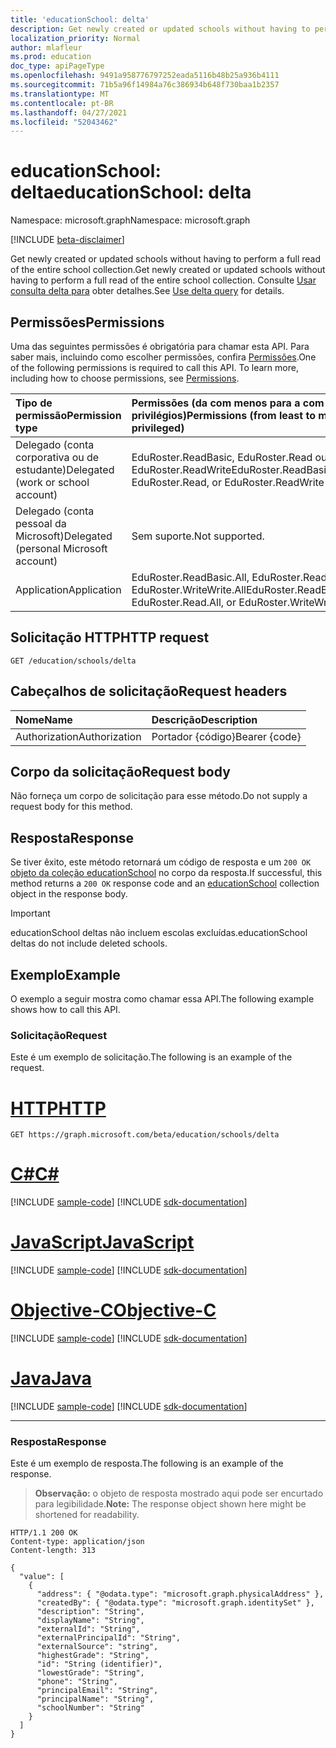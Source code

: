 ```yaml
---
title: 'educationSchool: delta'
description: Get newly created or updated schools without having to perform a full read of the entire school collection.
localization_priority: Normal
author: mlafleur
ms.prod: education
doc_type: apiPageType
ms.openlocfilehash: 9491a958776797252eada5116b48b25a936b4111
ms.sourcegitcommit: 71b5a96f14984a76c386934b648f730baa1b2357
ms.translationtype: MT
ms.contentlocale: pt-BR
ms.lasthandoff: 04/27/2021
ms.locfileid: "52043462"
---
```

# <a name="educationschool-delta"></a><span data-ttu-id="b2030-103">educationSchool: delta</span><span class="sxs-lookup"><span data-stu-id="b2030-103">educationSchool: delta</span></span>

<span data-ttu-id="b2030-104">Namespace: microsoft.graph</span><span class="sxs-lookup"><span data-stu-id="b2030-104">Namespace: microsoft.graph</span></span>

[!INCLUDE [beta-disclaimer](../../includes/beta-disclaimer.md)]

<span data-ttu-id="b2030-105">Get newly created or updated schools without having to perform a full read of the entire school collection.</span><span class="sxs-lookup"><span data-stu-id="b2030-105">Get newly created or updated schools without having to perform a full read of the entire school collection.</span></span> <span data-ttu-id="b2030-106">Consulte [Usar consulta delta para](/graph/delta-query-overview) obter detalhes.</span><span class="sxs-lookup"><span data-stu-id="b2030-106">See [Use delta query](/graph/delta-query-overview) for details.</span></span>

## <a name="permissions"></a><span data-ttu-id="b2030-107">Permissões</span><span class="sxs-lookup"><span data-stu-id="b2030-107">Permissions</span></span>

<span data-ttu-id="b2030-p102">Uma das seguintes permissões é obrigatória para chamar esta API. Para saber mais, incluindo como escolher permissões, confira [Permissões](/graph/permissions-reference).</span><span class="sxs-lookup"><span data-stu-id="b2030-p102">One of the following permissions is required to call this API. To learn more, including how to choose permissions, see [Permissions](/graph/permissions-reference).</span></span>

| <span data-ttu-id="b2030-110">Tipo de permissão</span><span class="sxs-lookup"><span data-stu-id="b2030-110">Permission type</span></span>                        | <span data-ttu-id="b2030-111">Permissões (da com menos para a com mais privilégios)</span><span class="sxs-lookup"><span data-stu-id="b2030-111">Permissions (from least to most privileged)</span></span>                              |
| :------------------------------------- | :----------------------------------------------------------------------- |
| <span data-ttu-id="b2030-112">Delegado (conta corporativa ou de estudante)</span><span class="sxs-lookup"><span data-stu-id="b2030-112">Delegated (work or school account)</span></span>     | <span data-ttu-id="b2030-113">EduRoster.ReadBasic, EduRoster.Read ou EduRoster.ReadWrite</span><span class="sxs-lookup"><span data-stu-id="b2030-113">EduRoster.ReadBasic, EduRoster.Read, or EduRoster.ReadWrite</span></span>              |
| <span data-ttu-id="b2030-114">Delegado (conta pessoal da Microsoft)</span><span class="sxs-lookup"><span data-stu-id="b2030-114">Delegated (personal Microsoft account)</span></span> | <span data-ttu-id="b2030-115">Sem suporte.</span><span class="sxs-lookup"><span data-stu-id="b2030-115">Not supported.</span></span>                                                           |
| <span data-ttu-id="b2030-116">Application</span><span class="sxs-lookup"><span data-stu-id="b2030-116">Application</span></span>                            | <span data-ttu-id="b2030-117">EduRoster.ReadBasic.All, EduRoster.Read.All ou EduRoster.WriteWrite.All</span><span class="sxs-lookup"><span data-stu-id="b2030-117">EduRoster.ReadBasic.All, EduRoster.Read.All, or EduRoster.WriteWrite.All</span></span> |

## <a name="http-request"></a><span data-ttu-id="b2030-118">Solicitação HTTP</span><span class="sxs-lookup"><span data-stu-id="b2030-118">HTTP request</span></span>

<!-- { "blockType": "ignored" } -->

```http
GET /education/schools/delta
```

## <a name="request-headers"></a><span data-ttu-id="b2030-119">Cabeçalhos de solicitação</span><span class="sxs-lookup"><span data-stu-id="b2030-119">Request headers</span></span>

| <span data-ttu-id="b2030-120">Nome</span><span class="sxs-lookup"><span data-stu-id="b2030-120">Name</span></span>          | <span data-ttu-id="b2030-121">Descrição</span><span class="sxs-lookup"><span data-stu-id="b2030-121">Description</span></span>   |
| :------------ | :------------ |
| <span data-ttu-id="b2030-122">Authorization</span><span class="sxs-lookup"><span data-stu-id="b2030-122">Authorization</span></span> | <span data-ttu-id="b2030-123">Portador {código}</span><span class="sxs-lookup"><span data-stu-id="b2030-123">Bearer {code}</span></span> |

## <a name="request-body"></a><span data-ttu-id="b2030-124">Corpo da solicitação</span><span class="sxs-lookup"><span data-stu-id="b2030-124">Request body</span></span>

<span data-ttu-id="b2030-125">Não forneça um corpo de solicitação para esse método.</span><span class="sxs-lookup"><span data-stu-id="b2030-125">Do not supply a request body for this method.</span></span>

## <a name="response"></a><span data-ttu-id="b2030-126">Resposta</span><span class="sxs-lookup"><span data-stu-id="b2030-126">Response</span></span>

<span data-ttu-id="b2030-127">Se tiver êxito, este método retornará um código de resposta e um `200 OK` [objeto da coleção educationSchool](../resources/educationschool.md) no corpo da resposta.</span><span class="sxs-lookup"><span data-stu-id="b2030-127">If successful, this method returns a `200 OK` response code and an [educationSchool](../resources/educationschool.md) collection object in the response body.</span></span>

> [!IMPORTANT]
> <span data-ttu-id="b2030-128">educationSchool deltas não incluem escolas excluídas.</span><span class="sxs-lookup"><span data-stu-id="b2030-128">educationSchool deltas do not include deleted schools.</span></span>

## <a name="example"></a><span data-ttu-id="b2030-129">Exemplo</span><span class="sxs-lookup"><span data-stu-id="b2030-129">Example</span></span>

<span data-ttu-id="b2030-130">O exemplo a seguir mostra como chamar essa API.</span><span class="sxs-lookup"><span data-stu-id="b2030-130">The following example shows how to call this API.</span></span>

### <a name="request"></a><span data-ttu-id="b2030-131">Solicitação</span><span class="sxs-lookup"><span data-stu-id="b2030-131">Request</span></span>

<span data-ttu-id="b2030-132">Este é um exemplo de solicitação.</span><span class="sxs-lookup"><span data-stu-id="b2030-132">The following is an example of the request.</span></span>


# <a name="http"></a>[<span data-ttu-id="b2030-133">HTTP</span><span class="sxs-lookup"><span data-stu-id="b2030-133">HTTP</span></span>](#tab/http)
<!-- {
  "blockType": "request",
  "name": "educationschool_delta"
}-->

```msgraph-interactive
GET https://graph.microsoft.com/beta/education/schools/delta
```
# <a name="c"></a>[<span data-ttu-id="b2030-134">C#</span><span class="sxs-lookup"><span data-stu-id="b2030-134">C#</span></span>](#tab/csharp)
[!INCLUDE [sample-code](../includes/snippets/csharp/educationschool-delta-csharp-snippets.md)]
[!INCLUDE [sdk-documentation](../includes/snippets/snippets-sdk-documentation-link.md)]

# <a name="javascript"></a>[<span data-ttu-id="b2030-135">JavaScript</span><span class="sxs-lookup"><span data-stu-id="b2030-135">JavaScript</span></span>](#tab/javascript)
[!INCLUDE [sample-code](../includes/snippets/javascript/educationschool-delta-javascript-snippets.md)]
[!INCLUDE [sdk-documentation](../includes/snippets/snippets-sdk-documentation-link.md)]

# <a name="objective-c"></a>[<span data-ttu-id="b2030-136">Objective-C</span><span class="sxs-lookup"><span data-stu-id="b2030-136">Objective-C</span></span>](#tab/objc)
[!INCLUDE [sample-code](../includes/snippets/objc/educationschool-delta-objc-snippets.md)]
[!INCLUDE [sdk-documentation](../includes/snippets/snippets-sdk-documentation-link.md)]

# <a name="java"></a>[<span data-ttu-id="b2030-137">Java</span><span class="sxs-lookup"><span data-stu-id="b2030-137">Java</span></span>](#tab/java)
[!INCLUDE [sample-code](../includes/snippets/java/educationschool-delta-java-snippets.md)]
[!INCLUDE [sdk-documentation](../includes/snippets/snippets-sdk-documentation-link.md)]

---


### <a name="response"></a><span data-ttu-id="b2030-138">Resposta</span><span class="sxs-lookup"><span data-stu-id="b2030-138">Response</span></span>

<span data-ttu-id="b2030-139">Este é um exemplo de resposta.</span><span class="sxs-lookup"><span data-stu-id="b2030-139">The following is an example of the response.</span></span>

> <span data-ttu-id="b2030-140">**Observação:** o objeto de resposta mostrado aqui pode ser encurtado para legibilidade.</span><span class="sxs-lookup"><span data-stu-id="b2030-140">**Note:** The response object shown here might be shortened for readability.</span></span>

<!-- {
  "blockType": "response",
  "truncated": true,
  "@odata.type": "microsoft.graph.educationSchool",
  "isCollection": true
} -->

```http
HTTP/1.1 200 OK
Content-type: application/json
Content-length: 313

{
  "value": [
    {
      "address": { "@odata.type": "microsoft.graph.physicalAddress" },
      "createdBy": { "@odata.type": "microsoft.graph.identitySet" },
      "description": "String",
      "displayName": "String",
      "externalId": "String",
      "externalPrincipalId": "String",
      "externalSource": "string",
      "highestGrade": "String",
      "id": "String (identifier)",
      "lowestGrade": "String",
      "phone": "String",
      "principalEmail": "String",
      "principalName": "String",
      "schoolNumber": "String"
    }
  ]
}
```

<!-- uuid: 8fcb5dbc-d5aa-4681-8e31-b001d5168d79
2015-10-25 14:57:30 UTC -->
<!-- {
  "type": "#page.annotation",
  "description": "educationSchool: delta",
  "keywords": "",
  "section": "documentation",
  "tocPath": ""
}-->


